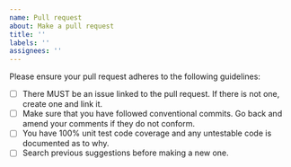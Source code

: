 ```yaml
---
name: Pull request
about: Make a pull request
title: ''
labels: ''
assignees: ''
---
```


Please ensure your pull request adheres to the following guidelines:

- [ ] There MUST be an issue linked to the pull request. If there is not one, create one and link it.
- [ ] Make sure that you have followed conventional commits. Go back and amend your comments if they do not conform.
- [ ] You have 100% unit test code coverage and any untestable code is documented as to why.
- [ ] Search previous suggestions before making a new one.
